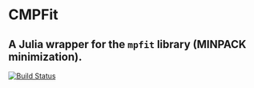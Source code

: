 # CMPFit
## A Julia wrapper for the `mpfit` library (MINPACK minimization).

[![Build Status](https://travis-ci.org/gcalderone/CMPFit.jl.svg?branch=master)](https://travis-ci.org/gcalderone/CMPFit.jl)

